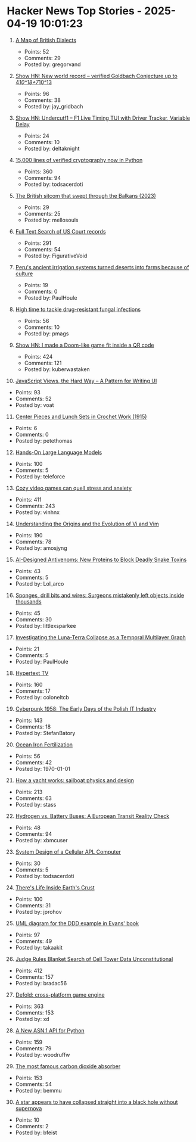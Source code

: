 # Hacker News Top Stories - 2025-04-19 10:01:23

1. [A Map of British Dialects](https://starkeycomics.com/2023/11/07/map-of-british-english-dialects/)
   - Points: 52
   - Comments: 29
   - Posted by: gregorvand

2. [Show HN: New world record – verified Goldbach Conjecture up to 4*10^18+7*10^13](https://medium.com/@jay_gridbach/grid-computing-shatters-world-record-for-goldbach-conjecture-verification-1ef3dc58a38d)
   - Points: 96
   - Comments: 38
   - Posted by: jay_gridbach

3. [Show HN: Undercutf1 – F1 Live Timing TUI with Driver Tracker, Variable Delay](https://github.com/JustAman62/undercut-f1)
   - Points: 24
   - Comments: 10
   - Posted by: deltaknight

4. [15,000 lines of verified cryptography now in Python](https://jonathan.protzenko.fr/2025/04/18/python.html)
   - Points: 360
   - Comments: 94
   - Posted by: todsacerdoti

5. [The British sitcom that swept through the Balkans (2023)](https://blog.samizdata.co/p/how-a-british-sitcom-swept-through-the-balkans)
   - Points: 29
   - Comments: 25
   - Posted by: mellosouls

6. [Full Text Search of US Court records](https://www.judyrecords.com/)
   - Points: 291
   - Comments: 54
   - Posted by: FigurativeVoid

7. [Peru's ancient irrigation systems turned deserts into farms because of culture](https://theconversation.com/perus-ancient-irrigation-systems-succeeded-in-turning-deserts-into-farms-because-of-the-culture-without-it-the-systems-failed-251199)
   - Points: 19
   - Comments: 0
   - Posted by: PaulHoule

8. [High time to tackle drug-resistant fungal infections](https://www.nature.com/articles/d41586-025-01177-x)
   - Points: 56
   - Comments: 10
   - Posted by: pmags

9. [Show HN: I made a Doom-like game fit inside a QR code](https://github.com/Kuberwastaken/backdooms)
   - Points: 424
   - Comments: 121
   - Posted by: kuberwastaken

10. [JavaScript Views, the Hard Way – A Pattern for Writing UI](https://github.com/matthewp/views-the-hard-way)
   - Points: 93
   - Comments: 52
   - Posted by: voat

11. [Center Pieces and Lunch Sets in Crochet Work (1915)](https://www.gutenberg.org/cache/epub/75880/pg75880-images.html)
   - Points: 6
   - Comments: 0
   - Posted by: petethomas

12. [Hands-On Large Language Models](https://github.com/HandsOnLLM/Hands-On-Large-Language-Models)
   - Points: 100
   - Comments: 5
   - Posted by: teleforce

13. [Cozy video games can quell stress and anxiety](https://www.reuters.com/business/retail-consumer/cozy-video-games-can-quell-stress-anxiety-2025-01-27/)
   - Points: 411
   - Comments: 243
   - Posted by: vinhnx

14. [Understanding the Origins and the Evolution of Vi and Vim](https://pikuma.com/blog/origins-of-vim-text-editor)
   - Points: 190
   - Comments: 78
   - Posted by: amosjyng

15. [AI-Designed Antivenoms: New Proteins to Block Deadly Snake Toxins](https://plentyofroom.beehiiv.com/p/antivenoms-with-ai-designed-proteins)
   - Points: 43
   - Comments: 5
   - Posted by: Lol_arco

16. [Sponges, drill bits and wires: Surgeons mistakenly left objects inside thousands](https://www.sfchronicle.com/projects/2025/hospitals-surgical-objects-patients/)
   - Points: 45
   - Comments: 30
   - Posted by: littlexsparkee

17. [Investigating the Luna-Terra Collapse as a Temporal Multilayer Graph](https://dl.acm.org/doi/10.1145/3726869)
   - Points: 21
   - Comments: 5
   - Posted by: PaulHoule

18. [Hypertext TV](https://hypertext.tv/)
   - Points: 160
   - Comments: 17
   - Posted by: coloneltcb

19. [Cyberpunk 1958: The Early Days of the Polish IT Industry](https://culture.pl/en/article/cyberpunk-1958-the-early-days-of-the-polish-it-industry)
   - Points: 143
   - Comments: 18
   - Posted by: StefanBatory

20. [Ocean Iron Fertilization](https://www.whoi.edu/know-your-ocean/ocean-topics/climate-weather/ocean-based-climate-solutions/iron-fertilization/)
   - Points: 56
   - Comments: 42
   - Posted by: 1970-01-01

21. [How a yacht works: sailboat physics and design](https://www.onemetre.net/Design/Design.htm)
   - Points: 213
   - Comments: 63
   - Posted by: stass

22. [Hydrogen vs. Battery Buses: A European Transit Reality Check](https://cleantechnica.com/2025/04/14/hydrogen-vs-battery-buses-a-european-transit-reality-check/)
   - Points: 48
   - Comments: 94
   - Posted by: xbmcuser

23. [System Design of a Cellular APL Computer](https://ieeexplore.ieee.org/document/1671509)
   - Points: 30
   - Comments: 5
   - Posted by: todsacerdoti

24. [There's Life Inside Earth's Crust](https://www.noemamag.com/theres-life-inside-earths-crust/)
   - Points: 100
   - Comments: 31
   - Posted by: jprohov

25. [UML diagram for the DDD example in Evans' book](https://github.com/takaakit/uml-diagram-for-ddd-example-in-evans-book)
   - Points: 97
   - Comments: 49
   - Posted by: takaakit

26. [Judge Rules Blanket Search of Cell Tower Data Unconstitutional](https://www.404media.co/judge-rules-blanket-search-of-cell-tower-data-unconstitutional/)
   - Points: 412
   - Comments: 157
   - Posted by: bradac56

27. [Defold: cross-platform game engine](https://defold.com)
   - Points: 363
   - Comments: 153
   - Posted by: xd

28. [A New ASN.1 API for Python](https://blog.trailofbits.com/2025/04/18/sneak-peek-a-new-asn.1-api-for-python/)
   - Points: 159
   - Comments: 79
   - Posted by: woodruffw

29. [The most famous carbon dioxide absorber](https://www.howequipmentworks.com/apollo_13/)
   - Points: 153
   - Comments: 54
   - Posted by: bemmu

30. [A star appears to have collapsed straight into a black hole without supernova](https://science.nasa.gov/missions/hubble/collapsing-star-gives-birth-to-a-black-hole/)
   - Points: 10
   - Comments: 2
   - Posted by: bfeist

